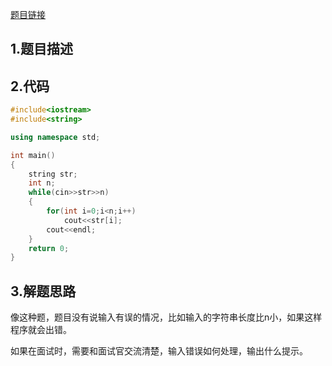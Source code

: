 

[题目链接](https://www.nowcoder.com/practice/a30bbc1a0aca4c27b86dd88868de4a4a?tpId=37&&tqId=21269&rp=1&ru=/ta/huawei&qru=/ta/huawei/question-ranking)

## 1.题目描述



## 2.代码

```cpp
#include<iostream>
#include<string>

using namespace std;

int main()
{
    string str;
    int n;
    while(cin>>str>>n)
    {
        for(int i=0;i<n;i++)
            cout<<str[i];
        cout<<endl;
    }
    return 0;
}
```



## 3.解题思路

像这种题，题目没有说输入有误的情况，比如输入的字符串长度比n小，如果这样程序就会出错。

如果在面试时，需要和面试官交流清楚，输入错误如何处理，输出什么提示。



